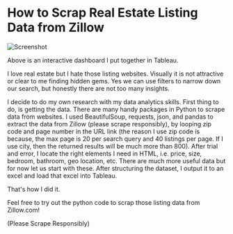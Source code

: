# How to Scrap Real Estate Listing Data from Zillow

![Screenshot](https://github.com/yehaimi/real_estate_zillow/blob/903429acba7b3b74a58dd96ede89046d292a6a7b/assets/Screen%20Shot%202022-08-05%20at%2012.56.04%20AM.png)

Above is an interactive dashboard I put together in Tableau. 

I love real estate but I hate those listing websites. Visually it is not attractive or clear to me finding hidden gems. Yes we can use filters to narrow down our search, but honestly there are not too many insights.

I decide to do my own research with my data analytics skills. First thing to do, is getting the data. There are many handy packages in Python to scrape data from websites. I used BeautifulSoup, requests, json, and pandas to extract the data from Zillow (please scrape responsibly), by looping zip code and page number in the URL link (the reason I use zip code is because, the max page is 20 per search query and 40 listings per page. If I use city, then the returned results will be much more than 800). After trial and error, I locate the right elements I need in HTML, i.e. price, size, bedroom, bathroom, geo location, etc. There are much more useful data but for now let us start with these. After structuring the dataset, I output it to an excel and load that excel into Tableau.

That's how I did it.

Feel free to try out the python code to scrap those listing data from Zillow.com!

(Please Scrape Responsibly)
